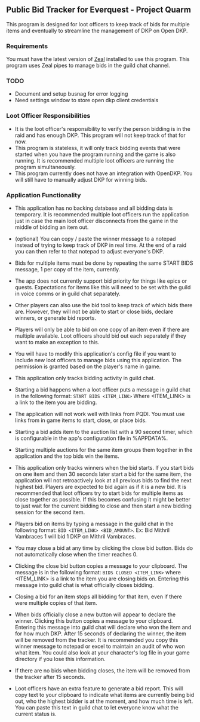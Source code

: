 ## Public Bid Tracker for Everquest - Project Quarm

This program is designed for loot officers to keep track of bids for multiple items and eventually to streamline the management of DKP on Open DKP.

### Requirements

You must have the latest version of [Zeal](https://github.com/iamclint/Zeal) installed to use this program. This program uses Zeal pipes to manage bids in the guild chat channel.

### TODO

- Document and setup busnag for error logging
- Need settings window to store open dkp client credentials

### Loot Officer Responsibilities

- It is the loot officer's responsibility to verify the person bidding is in the raid and has enough DKP. This program will not keep track of that for now.
- This program is stateless, it will only track bidding events that were started when you have the program running and the game is also running. It is recommended multiple loot officers are running the program simultaneously.
- This program currently does not have an integration with OpenDKP. You will still have to manually adjust DKP for winning bids.

### Application Functionality

- This application has no backing database and all bidding data is temporary. It is recommended multiple loot officers run the application just in case the main loot officer disconnects from the game in the middle of bidding an item out.

- (optional) You can copy / paste the winner message to a notepad instead of trying to keep track of DKP in real time. At the end of a raid you can then refer to that notepad to adjust everyone's DKP.

- Bids for multiple items must be done by repeating the same START BIDS message, 1 per copy of the item, currently.

- The app does not currently support bid priority for things like epics or quests. Expectations for items like this will need to be set with the guild in voice comms or in guild chat separately.

- Other players can also use the bid tool to keep track of which bids there are. However, they will not be able to start or close bids, declare winners, or generate bid reports.

- Players will only be able to bid on one copy of an item even if there are multiple available. Loot officers should bid out each separately if they want to make an exception to this.

- You will have to modify this application's config file if you want to include new loot officers to manage bids using this application. The permission is granted based on the player's name in game.

- This application only tracks bidding activity in guild chat.

- Starting a bid happens when a loot officer puts a message in guild chat in the following format: `START BIDS <ITEM_LINK>` Where <ITEM_LINK> is a link to the item you are bidding.

- The application will not work well with links from PQDI. You must use links from in game items to start, close, or place bids.

- Starting a bid adds item to the auction list with a 90 second timer, which is configurable in the app's configuration file in %APPDATA%.

- Starting multiple auctions for the same item groups them together in the application and the top bids win the items.

- This application only tracks winners when the bid starts. If you start bids on one item and then 30 seconds later start a bid for the same item, the application will not retroactively look at all previous bids to find the next highest bid. Players are expected to bid again as if it is a new bid. It is recommended that loot officers try to start bids for multiple items as close together as possible. If this becomes confusing it might be better to just wait for the current bidding to close and then start a new bidding session for the second item.

- Players bid on items by typing a message in the guild chat in the following format: `BID <ITEM_LINK> <BID_AMOUNT>`. Ex: Bid Mithril Vambraces 1 will bid 1 DKP on Mithril Vambraces.

- You may close a bid at any time by clicking the close bid button. Bids do not automatically close when the timer reaches 0.

- Clicking the close bid button copies a message to your clipboard. The message is in the following format:
  `BIDS CLOSED <ITEM_LINK>` where <ITEM_LINK> is a link to the item you are closing bids on. Entering this message into guild chat is what officially closes bidding.

- Closing a bid for an item stops all bidding for that item, even if there were multiple copies of that item.

- When bids officially close a new button will appear to declare the winner. Clicking this button copies a message to your clipboard. Entering this message into guild chat will declare who won the item and for how much DKP. After 15 seconds of declaring the winner, the item will be removed from the tracker. It is recommended you copy this winner message to notepad or excel to maintain an audit of who won what item. You could also look at your character's log file in your game directory if you lose this information.

- If there are no bids when bidding closes, the item will be removed from the tracker after 15 seconds.

- Loot officers have an extra feature to generate a bid report. This will copy text to your clipboard to indicate what items are currently being bid out, who the highest bidder is at the moment, and how much time is left. You can paste this text in guild chat to let everyone know what the current status is.
